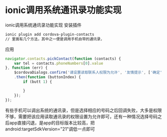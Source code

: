 # ionic调用系统通讯录功能实现

ionic调用系统通讯录功能实现
安装插件
```bash
ionic plugin add cordova-plugin-contacts
// 里面有几个方法，其中之一便是调用手机自带的通讯录，
```

应用
```js
navigator.contacts.pickContact(function (contacts) {
    var tel = contacts.phoneNumbers[0].value
}, function (err) {
    $cordovaDialogs.confirm('请设置读取联系人权限为允许', '友情提示', ['确定'])
    .then(function (buttonIndex) {
        if (butt 1) {

        }
    });
});
```
有些手机可以调出系统的通讯录，但是选择相应的号码之后回调失败，大多是权限不够，需要把该应用读取通讯录的权限设置为允许即可，还有一种情况选择号码之后app直接闪退，是app的目标版本比较高，把android:targetSdkVersion="21"调低一点即可
